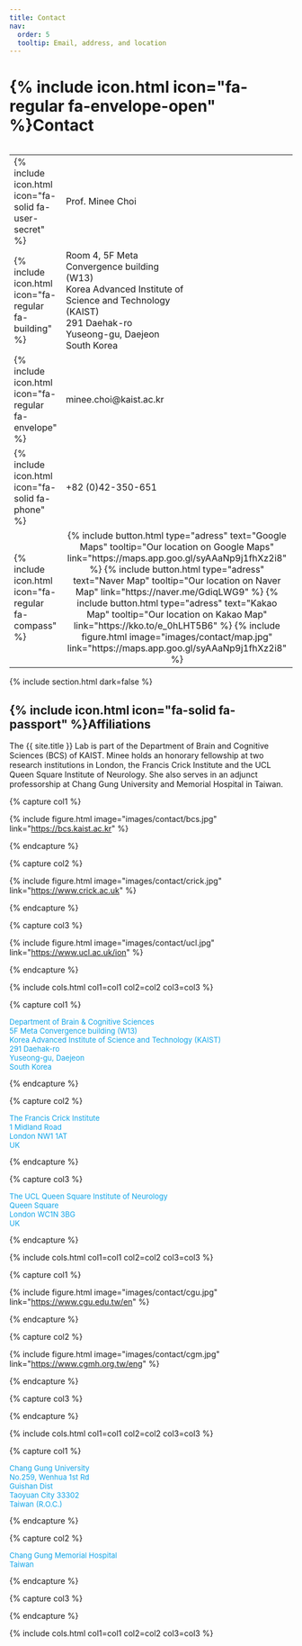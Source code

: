 ```yaml
---
title: Contact
nav:
  order: 5
  tooltip: Email, address, and location
---
```


# {% include icon.html icon="fa-regular fa-envelope-open" %}Contact

<table align="left">
  <tr style="font-size: 16px;">
    <td>{% include icon.html icon="fa-solid fa-user-secret" %}</td>
    <td align="Left" style="width:55%" >Prof. Minee Choi</td>
    <td></td>
  </tr>
  <tr style="font-size: 16px;">
    <td>{% include icon.html icon="fa-regular fa-building" %}</td>
    <td align="Left">Room 4, 5F Meta Convergence building (W13) <br>
                     Korea Advanced Institute of Science and Technology (KAIST) <br>
                     291 Daehak-ro <br>
                     Yuseong-gu, Daejeon <br>
                     South Korea </td>
    <td align="Left"></td>
  </tr>
  <tr style="font-size: 16px;">
    <td>{% include icon.html icon="fa-regular fa-envelope" %}</td>
    <td align="Left">minee.choi@kaist.ac.kr</td>
    <td></td>
  </tr>  
  <tr style="font-size: 16px;">
    <td>{% include icon.html icon="fa-solid fa-phone" %}</td>
    <td align="Left">+82 (0)42-350-651</td>
    <td></td>
  </tr>
  <tr style="font-size: 16px;">
    <td>{% include icon.html icon="fa-regular fa-compass" %}</td>
    <td colspan="2" align="Center"> 
                        {%
                          include button.html
                          type="adress"
                          text="Google Maps"
                          tooltip="Our location on Google Maps"
                          link="https://maps.app.goo.gl/syAAaNp9j1fhXz2i8"
                        %}
                        {%
                          include button.html
                          type="adress"
                          text="Naver Map"
                          tooltip="Our location on Naver Map"
                          link="https://naver.me/GdiqLWG9"
                        %}
                        {%
                          include button.html
                          type="adress"
                          text="Kakao Map"
                          tooltip="Our location on Kakao Map"
                          link="https://kko.to/e_0hLHT5B6"
                        %}
                        {%
                          include figure.html
                          image="images/contact/map.jpg"
                          link="https://maps.app.goo.gl/syAAaNp9j1fhXz2i8"
                        %} </td>
  </tr>
</table>

{% include section.html dark=false %}

## {% include icon.html icon="fa-solid fa-passport" %}Affiliations

The {{ site.title }} Lab is part of the Department of Brain and Cognitive Sciences (BCS) of KAIST. Minee holds an honorary fellowship at two research institutions in London, the Francis Crick Institute and the UCL Queen Square Institute of Neurology. She also serves in an adjunct professorship at Chang Gung University and Memorial Hospital in Taiwan.

{% capture col1 %}

{%
  include figure.html
  image="images/contact/bcs.jpg"
  link="https://bcs.kaist.ac.kr"
%}

{% endcapture %}

{% capture col2 %}

{%
  include figure.html
  image="images/contact/crick.jpg"
  link="https://www.crick.ac.uk"
%}

{% endcapture %}

{% capture col3 %}

{%
  include figure.html
  image="images/contact/ucl.jpg"
  link="https://www.ucl.ac.uk/ion"
%}

{% endcapture %}

{% include cols.html col1=col1 col2=col2 col3=col3 %}

{% capture col1 %}
<p style="font-size: 13px; color: #0ea5e9;">
Department of Brain & Cognitive Sciences <br>
5F Meta Convergence building (W13) <br>
Korea Advanced Institute of Science and Technology (KAIST) <br>
291 Daehak-ro <br>
Yuseong-gu, Daejeon <br>
South Korea
</p>
{% endcapture %}

{% capture col2 %}
<p style="font-size: 13px; color: #0ea5e9;">
The Francis Crick Institute <br>
1 Midland Road <br>
London NW1 1AT <br>
UK
</p>
{% endcapture %}

{% capture col3 %}
<p style="font-size: 13px; color: #0ea5e9;">
The UCL Queen Square Institute of Neurology <br>
Queen Square<br>
London WC1N 3BG <br>
UK
</p>
{% endcapture %}

{% include cols.html col1=col1 col2=col2 col3=col3 %}

{% capture col1 %}

{%
  include figure.html
  image="images/contact/cgu.jpg"
  link="https://www.cgu.edu.tw/en"
%}

{% endcapture %}

{% capture col2 %}

{%
  include figure.html
  image="images/contact/cgm.jpg"
  link="https://www.cgmh.org.tw/eng"
%}

{% endcapture %}

{% capture col3 %}


{% endcapture %}

{% include cols.html col1=col1 col2=col2 col3=col3 %}

{% capture col1 %}
<p style="font-size: 13px; color: #0ea5e9;">
Chang Gung University <br>
No.259, Wenhua 1st Rd <br>
Guishan Dist <br>
Taoyuan City 33302 <br>
Taiwan (R.O.C.)
</p>
{% endcapture %}

{% capture col2 %}
<p style="font-size: 13px; color: #0ea5e9;">
Chang Gung Memorial Hospital <br>
Taiwan
</p>
{% endcapture %}

{% capture col3 %}
<p style="font-size: 13px; color: #0ea5e9;">

</p>
{% endcapture %}

{% include cols.html col1=col1 col2=col2 col3=col3 %}

